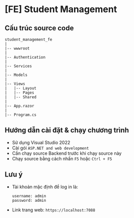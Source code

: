 # [FE] Student Management

## Cấu trúc source code
```
student_management_fe
|
|-- wwwroot
|
|-- Authentication
|
|-- Services
|
|-- Models
|
|-- Views
|   |-- Layout
|   |-- Pages
|   |-- Shared
|
|-- App.razor
|
|-- Program.cs

```

## Hướng dẫn cài đặt & chạy chương trình
- Sử dụng Visual Studio 2022
- Cài gói `ASP.NET and web development`
- Cần chạy source Backend trước khi chạy source này
- Chạy source bằng cách nhấn `F5` hoặc `Ctrl + F5`

## Lưu ý
- Tài khoản mặc định để log in là:
    ```
    username: admin
    password: admin
    ```
- Link trang web: `https://localhost:7088`
